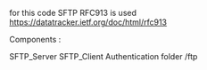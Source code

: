 for this code SFTP RFC913 is used
https://datatracker.ietf.org/doc/html/rfc913

Components :

SFTP_Server
SFTP_Client
Authentication
folder /ftp
